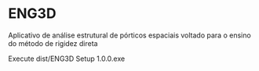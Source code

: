 # ENG3D
Aplicativo de análise estrutural de pórticos espaciais voltado para o ensino do método de rigidez direta

Execute dist/ENG3D Setup 1.0.0.exe

